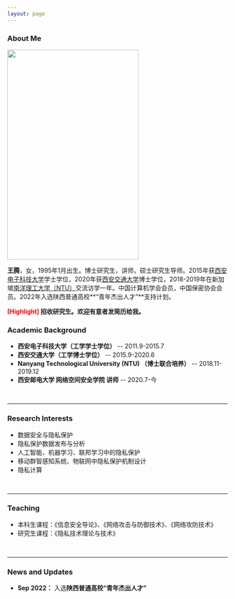 ```yaml
---
layout: page
---
```


### About Me

<img src="https://xiyueyiwan.github.io/teng_life.jpg" class="floatpic" width="300" height="480">

**王腾**，女，1995年1月出生。博士研究生，讲师，硕士研究生导师。2015年获[西安电子科技大学](https://www.xidian.edu.cn/)学士学位，2020年获[西安交通大学](https://www.xjtu.edu.cn/)博士学位，2018-2019年在新加坡[南洋理工大学（NTU）](https://www.ntu.edu.sg/)交流访学一年。中国计算机学会会员，中国保密协会会员。2022年入选陕西普通高校**“青年杰出人才”**支持计划。

**<font color='red'>[Highlight]</font> 招收研究生。欢迎有意者发简历给我。**
<br>

### Academic Background
- **西安电子科技大学（工学学士学位）** -- 2011.9-2015.7
- **西安交通大学（工学博士学位）** -- 2015.9-2020.6
- **Nanyang Technological University (NTU) （博士联合培养）** -- 2018.11-2019.12
- **西安邮电大学 网络空间安全学院 讲师** -- 2020.7-今
<br>

---

### Research Interests
- 数据安全与隐私保护
- 隐私保护数据发布与分析
- 人工智能、机器学习、联邦学习中的隐私保护
- 移动群智感知系统、物联网中隐私保护机制设计
- 隐私计算
<br>

---

### Teaching
- 本科生课程：《信息安全导论》、《网络攻击与防御技术》、《网络攻防技术》
- 研究生课程：《隐私技术理论与技术》
<br>

---

### News and Updates
- **Sep 2022：** 入选**陕西普通高校“青年杰出人才”**
<br>

